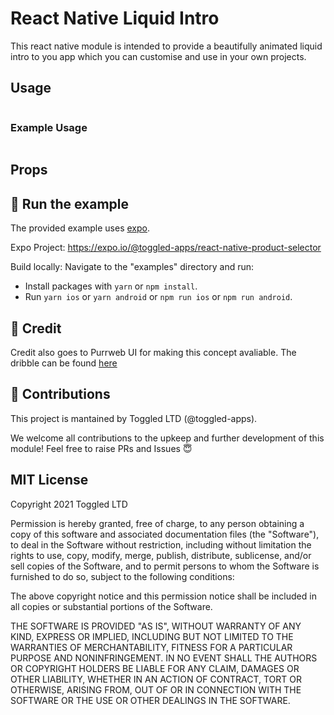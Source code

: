 # React Native Liquid Intro

This react native module is intended to provide a beautifully animated liquid intro to you app which you can customise and use in your own projects.

<!-- ![Example](./assets/react-native-product-selector.gif) -->

## Usage

```
```

### Example Usage
```javascript
```

## Props

## 🚀 Run the example
The provided example uses [expo](https://expo.io/).

Expo Project: https://expo.io/@toggled-apps/react-native-product-selector

Build locally: Navigate to the "examples" directory and run:

- Install packages with `yarn` or `npm install`.
- Run `yarn ios` or `yarn android` or `npm run ios` or `npm run android`.

## 💸 Credit
Credit also goes to Purrweb UI for making this concept avaliable. The dribble can be found [here](https://dribbble.com/shots/14473051-eCommerce-Store-App-Design)

## 🤟 Contributions
This project is mantained by Toggled LTD (@toggled-apps).

We welcome all contributions to the upkeep and further development of this module! Feel free to raise PRs and Issues 😇

## MIT License
Copyright 2021 Toggled LTD

Permission is hereby granted, free of charge, to any person obtaining a copy of this software and associated documentation files (the "Software"), to deal in the Software without restriction, including without limitation the rights to use, copy, modify, merge, publish, distribute, sublicense, and/or sell copies of the Software, and to permit persons to whom the Software is furnished to do so, subject to the following conditions:

The above copyright notice and this permission notice shall be included in all copies or substantial portions of the Software.

THE SOFTWARE IS PROVIDED "AS IS", WITHOUT WARRANTY OF ANY KIND, EXPRESS OR IMPLIED, INCLUDING BUT NOT LIMITED TO THE WARRANTIES OF MERCHANTABILITY, FITNESS FOR A PARTICULAR PURPOSE AND NONINFRINGEMENT. IN NO EVENT SHALL THE AUTHORS OR COPYRIGHT HOLDERS BE LIABLE FOR ANY CLAIM, DAMAGES OR OTHER LIABILITY, WHETHER IN AN ACTION OF CONTRACT, TORT OR OTHERWISE, ARISING FROM, OUT OF OR IN CONNECTION WITH THE SOFTWARE OR THE USE OR OTHER DEALINGS IN THE SOFTWARE.